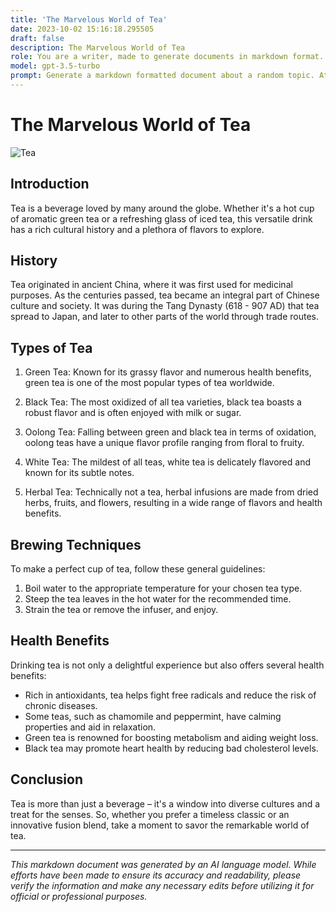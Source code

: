 ```yaml
---
title: 'The Marvelous World of Tea'
date: 2023-10-02 15:16:18.295505
draft: false
description: The Marvelous World of Tea
role: You are a writer, made to generate documents in markdown format. It is very important that all of the documents you generate are in valid markdown format.
model: gpt-3.5-turbo
prompt: Generate a markdown formatted document about a random topic. At the bottom, include a disclaimer explaining that the document was generated by you. The first line of the document should be the title. Make sure that the entire document is in proper markdown format, using a mix of various tags to make the document visually appealing.
---
```


# The Marvelous World of Tea

![Tea](https://cdn.pixabay.com/photo/2019/08/15/08/44/cup-of-tea-4409856_1280.jpg)

## Introduction

Tea is a beverage loved by many around the globe. Whether it's a hot cup of aromatic green tea or a refreshing glass of iced tea, this versatile drink has a rich cultural history and a plethora of flavors to explore.

## History

Tea originated in ancient China, where it was first used for medicinal purposes. As the centuries passed, tea became an integral part of Chinese culture and society. It was during the Tang Dynasty (618 - 907 AD) that tea spread to Japan, and later to other parts of the world through trade routes.

## Types of Tea

1. Green Tea: Known for its grassy flavor and numerous health benefits, green tea is one of the most popular types of tea worldwide.

2. Black Tea: The most oxidized of all tea varieties, black tea boasts a robust flavor and is often enjoyed with milk or sugar.

3. Oolong Tea: Falling between green and black tea in terms of oxidation, oolong teas have a unique flavor profile ranging from floral to fruity.

4. White Tea: The mildest of all teas, white tea is delicately flavored and known for its subtle notes.

5. Herbal Tea: Technically not a tea, herbal infusions are made from dried herbs, fruits, and flowers, resulting in a wide range of flavors and health benefits.

## Brewing Techniques

To make a perfect cup of tea, follow these general guidelines:

1. Boil water to the appropriate temperature for your chosen tea type.
2. Steep the tea leaves in the hot water for the recommended time.
3. Strain the tea or remove the infuser, and enjoy.

## Health Benefits

Drinking tea is not only a delightful experience but also offers several health benefits:

- Rich in antioxidants, tea helps fight free radicals and reduce the risk of chronic diseases.
- Some teas, such as chamomile and peppermint, have calming properties and aid in relaxation.
- Green tea is renowned for boosting metabolism and aiding weight loss.
- Black tea may promote heart health by reducing bad cholesterol levels.

## Conclusion

Tea is more than just a beverage – it's a window into diverse cultures and a treat for the senses. So, whether you prefer a timeless classic or an innovative fusion blend, take a moment to savor the remarkable world of tea.

---

*This markdown document was generated by an AI language model. While efforts have been made to ensure its accuracy and readability, please verify the information and make any necessary edits before utilizing it for official or professional purposes.*